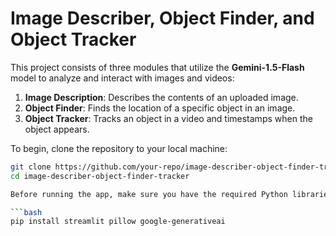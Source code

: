 # Image Describer, Object Finder, and Object Tracker

This project consists of three modules that utilize the **Gemini-1.5-Flash** model to analyze and interact with images and videos:

1. **Image Description**: Describes the contents of an uploaded image.
2. **Object Finder**: Finds the location of a specific object in an image.
3. **Object Tracker**: Tracks an object in a video and timestamps when the object appears.

To begin, clone the repository to your local machine:

```bash
git clone https://github.com/your-repo/image-describer-object-finder-tracker.git
cd image-describer-object-finder-tracker

Before running the app, make sure you have the required Python libraries:

```bash
pip install streamlit pillow google-generativeai

